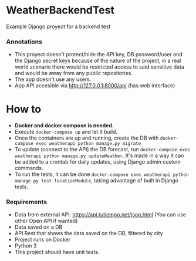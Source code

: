 # WeatherBackendTest
Example Django proyect for a backend test

### Annotations
* This proyect doesn't protect/hide the API key, DB password/user and the Django secret keys because of the nature of the project, in a real world scenario there would be restricted access to said sensitive data and would be away from any public repositories.
* The app doesn't use any users.
* App API accesible via http://127.0.0.1:8000/api (has web interface)

# How to
* **Docker and docker compose is needed.** 
* Execute `docker-compose up` and let it build.
* Once the containers are up and running, create the DB with `docker-compose exec weatherapi python manage.py migrate`
* To update (connect to the API) the DB forecast, run `docker-compose exec weatherapi python manage.py updateWeather`. It's made in a way it can be added to a crontab for daily updates, using Django admin custom commands.
* To run the tests, it can be done `docker-compose exec weatherapi python manage.py test locationModule`, taking advantage of built in Django tests.


### Requirements
* Data from external API: https://api.tutiempo.net/json.html (You can use other Open API if wanted)
* Data saved on a DB
* API Rest that shows the data saved on the DB, filtered by city
* Project runs on Docker
* Python 3
* This project should have unit tests.
